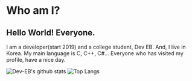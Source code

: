# Who am I?
## Hello World! Everyone.<br>
I am a developer(start 2019) and a college student, Dev EB.
And, I live in Korea.
My main language is C, C++, C\#...
Everyone who has visited my profile, have a nice day.

![Dev-EB's github stats](https://github-readme-stats.vercel.app/api?username=Dev-EB&theme=tokyonight)
![Top Langs](https://github-readme-stats.vercel.app/api/top-langs/?username=Dev-EB&theme=tokyonight)
